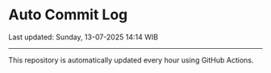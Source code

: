 # Auto Commit Log

Last updated: Sunday, 13-07-2025 14:14 WIB

---

This repository is automatically updated every hour using GitHub Actions.
